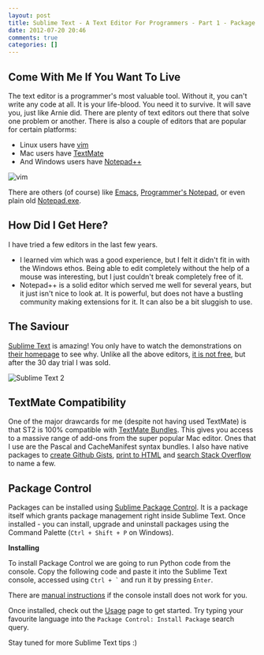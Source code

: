 ```yaml
---
layout: post
title: Sublime Text - A Text Editor For Programmers - Part 1 - Package Control
date: 2012-07-20 20:46
comments: true
categories: []
---
```

<h2>Come With Me If You Want To Live</h2>

<p>The text editor is a programmer's most valuable tool. Without it, you can't write any code at all. It is your life-blood. You need it to survive. It will save you, just like Arnie did. There are plenty of text editors out there that solve one problem or another. There is also a couple of editors that are popular for certain platforms:</p>

<ul>
<li>Linux users have <a href="http://www.vim.org/">vim</a> </li>
<li>Mac users have <a href="http://macromates.com/">TextMate</a> </li>
<li>And Windows users have <a href="http://notepad-plus-plus.org/">Notepad++</a></li>
</ul>

<p><img src="http://i.imgur.com/cBmpo.png" alt="vim" /></p>

<p>There are others (of course) like <a href="http://www.gnu.org/s/emacs/">Emacs</a>, <a href="http://www.pnotepad.org/">Programmer's Notepad</a>, or even plain old <a href="http://en.wikipedia.org/wiki/Notepad_(software)">Notepad.exe</a>.</p>

<h2>How Did I Get Here?</h2>

<p>I have tried a few editors in the last few years.</p>

<ul>
<li>I learned vim which was a good experience, but I felt it didn't fit in with the Windows ethos. Being able to edit completely without the help of a mouse was interesting, but I just couldn't break completely free of it.</li>
<li>Notepad++ is a solid editor which served me well for several years, but it just isn't nice to look at. It is powerful, but does not have a bustling community making extensions for it. It can also be a bit sluggish to use.</li>
</ul>

<h2>The Saviour</h2>

<p><a href="http://www.sublimetext.com/2">Sublime Text</a> is amazing! You only have to watch the demonstrations on <a href="http://www.sublimetext.com/">their homepage</a> to see why. Unlike all the above editors, <a href="http://www.sublimetext.com/buy">it is not free</a>, but after the 30 day trial I was sold.</p>

<p><img src="http://i.imgur.com/ixGzs.png" alt="Sublime Text 2" /></p>

<h2>TextMate Compatibility</h2>

<p>One of the major drawcards for me (despite not having used TextMate) is that ST2 is 100% compatible with <a href="http://wiki.macromates.com/Main/Bundles">TextMate Bundles</a>. This gives you access to a massive range of add-ons from the super popular Mac editor. Ones that I use are the Pascal and CacheManifest syntax bundles. I also have native packages to <a href="https://github.com/bgreenlee/sublime-github">create Github Gists</a>, <a href="https://github.com/joelpt/sublimetext-print-to-html">print to HTML</a> and <a href="https://github.com/ericmartel/Sublime-Text-2-Stackoverflow-Plugin">search Stack Overflow</a> to name a few.</p>

<h2>Package Control</h2>

<p>Packages can be installed using <a href="http://wbond.net/sublime_packages/package_control">Sublime Package Control</a>. It is a package itself which grants package management right inside Sublime Text. Once installed - you can install, upgrade and uninstall packages using the Command Palette (<code>Ctrl + Shift + P</code> on Windows).</p>

<p><strong>Installing</strong></p>

<p>To install Package Control we are going to run Python code from the console. Copy the following code and paste it into the Sublime Text console, accessed using <code>Ctrl + `</code> and run it by pressing <code>Enter</code>.</p>

<script src="https://gist.github.com/3150080.js?file=gistfile1.py"></script>

<p>There are <a href="http://wbond.net/sublime_packages/package_control/installation#Manual_Instructions">manual instructions</a> if the console install does not work for you.</p>

<p>Once installed, check out the <a href="http://wbond.net/sublime_packages/package_control/usage">Usage</a> page to get started. Try typing your favourite language into the <code>Package Control: Install Package</code> search query.</p>

<p>Stay tuned for more Sublime Text tips :)</p>

